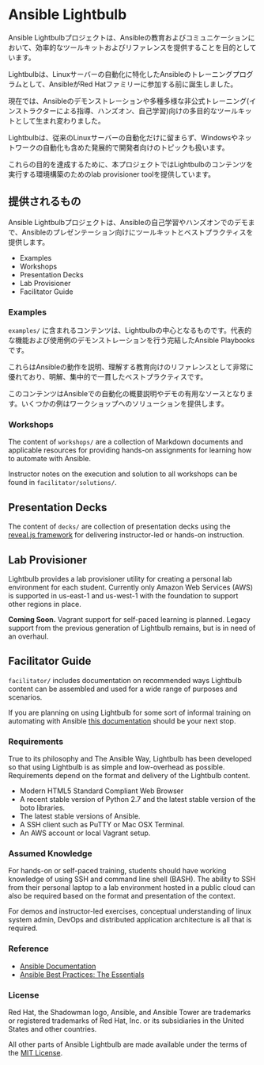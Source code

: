 # Ansible Lightbulb

Ansible Lightbulbプロジェクトは、Ansibleの教育およびコミュニケーションにおいて、効率的なツールキットおよびリファレンスを提供することを目的としています。

Lightbulbは、Linuxサーバーの自動化に特化したAnsibleのトレーニングプログラムとして、AnsibleがRed Hatファミリーに参加する前に誕生しました。

現在では、Ansibleのデモンストレーションや多種多様な非公式トレーニング(インストラクターによる指導、ハンズオン、自己学習)向けの多目的なツールキットとして生まれ変わりました。

Lightbulbは、従来のLinuxサーバーの自動化だけに留まらず、Windowsやネットワークの自動化も含めた発展的で開発者向けのトピックも扱います。

これらの目的を達成するために、本プロジェクトではLightbulbのコンテンツを実行する環境構築のためのlab provisioner toolを提供しています。

## 提供されるもの

Ansible Lightbulbプロジェクトは、Ansibleの自己学習やハンズオンでのデモまで、Ansibleのプレゼンテーション向けにツールキットとベストプラクティスを提供します。

* Examples
* Workshops
* Presentation Decks
* Lab Provisioner
* Facilitator Guide

### Examples

`examples/` に含まれるコンテンツは、Lightbulbの中心となるものです。代表的な機能および使用例のデモンストレーションを行う完結したAnsible Playbooksです。

これらはAnsibleの動作を説明、理解する教育向けのリファレンスとして非常に優れており、明解、集中的で一貫したベストプラクティスです。

このコンテンツはAnsibleでの自動化の概要説明やデモの有用なソースとなります。いくつかの例はワークショップへのソリューションを提供します。

### Workshops

The content of `workshops/` are a collection of Markdown documents and applicable resources for providing hands-on assignments for learning how to automate with Ansible.

Instructor notes on the execution and solution to all workshops can be found in `facilitator/solutions/`.

## Presentation Decks

The content of `decks/` are collection of presentation decks using the [reveal.js framework](http://lab.hakim.se/reveal-js/) for delivering instructor-led or hands-on instruction.

## Lab Provisioner

Lightbulb provides a lab provisioner utility for creating a personal lab environment for each student. Currently only Amazon Web Services (AWS) is supported in us-east-1 and us-west-1 with the foundation to support other regions in place.

**Coming Soon.** Vagrant support for self-paced learning is planned. Legacy support from the previous generation of Lightbulb remains, but is in need of an overhaul.

## Facilitator Guide

`facilitator/` includes documentation on recommended ways Lightbulb content can be assembled and used for a wide range of purposes and scenarios.

If you are planning on using Lightbulb for some sort of informal training on automating with Ansible [this documentation](facilitator/README.md) should be your next stop.

### Requirements

True to its philosophy and The Ansible Way, Lightbulb has been developed so that using Lightbulb is as simple and low-overhead as possible. Requirements depend on the format and delivery of the Lightbulb content.

* Modern HTML5 Standard Compliant Web Browser
* A recent stable version of Python 2.7 and the latest stable version of the boto libraries.
* The latest stable versions of Ansible.
* A SSH client such as PuTTY or Mac OSX Terminal.
* An AWS account or local Vagrant setup.

### Assumed Knowledge

For hands-on or self-paced training, students should have working knowledge of using SSH and command line shell (BASH). The ability to SSH from their personal laptop to a lab environment hosted in a public cloud can also be required based on the format and presentation of the context.

For demos and instructor-led exercises, conceptual understanding of linux system admin, DevOps and distributed application architecture is all that is required.

### Reference

* [Ansible Documentation](http://docs.ansible.com)
* [Ansible Best Practices: The Essentials](https://www.ansible.com/blog/ansible-best-practices-essentials)

### License

Red Hat, the Shadowman logo, Ansible, and Ansible Tower are trademarks or registered trademarks of Red Hat, Inc. or its subsidiaries in the United States and other countries.

All other parts of Ansible Lightbulb are made available under the terms of the [MIT License](LICENSE).
